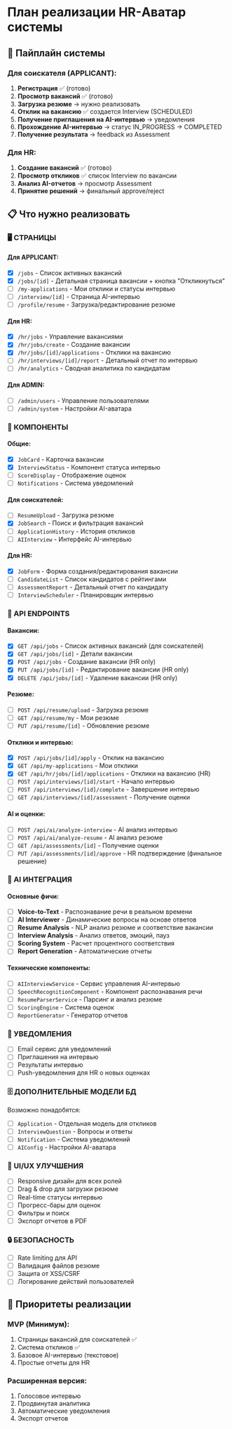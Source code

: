 # План реализации HR-Аватар системы

## 🎯 Пайплайн системы

### Для соискателя (APPLICANT):
1. **Регистрация** ✅ (готово)
2. **Просмотр вакансий** ✅ (готово)
3. **Загрузка резюме** → нужно реализовать
4. **Отклик на вакансию** ✅ создается Interview (SCHEDULED)
5. **Получение приглашения на AI-интервью** → уведомления
6. **Прохождение AI-интервью** → статус IN_PROGRESS → COMPLETED
7. **Получение результата** → feedback из Assessment

### Для HR:
1. **Создание вакансий** ✅ (готово)
2. **Просмотр откликов** ✅ список Interview по вакансии
3. **Анализ AI-отчетов** → просмотр Assessment
4. **Принятие решений** → финальный approve/reject

## 📋 Что нужно реализовать

### 🖥️ СТРАНИЦЫ

#### Для APPLICANT:
- [x] `/jobs` - Список активных вакансий
- [x] `/jobs/[id]` - Детальная страница вакансии + кнопка "Откликнуться"
- [ ] `/my-applications` - Мои отклики и статусы интервью
- [ ] `/interview/[id]` - Страница AI-интервью
- [ ] `/profile/resume` - Загрузка/редактирование резюме

#### Для HR:
- [x] `/hr/jobs` - Управление вакансиями
- [x] `/hr/jobs/create` - Создание вакансии
- [x] `/hr/jobs/[id]/applications` - Отклики на вакансию
- [ ] `/hr/interviews/[id]/report` - Детальный отчет по интервью
- [ ] `/hr/analytics` - Сводная аналитика по кандидатам

#### Для ADMIN:
- [ ] `/admin/users` - Управление пользователями
- [ ] `/admin/system` - Настройки AI-аватара

### 🔧 КОМПОНЕНТЫ

#### Общие:
- [x] `JobCard` - Карточка вакансии
- [x] `InterviewStatus` - Компонент статуса интервью
- [ ] `ScoreDisplay` - Отображение оценок
- [ ] `Notifications` - Система уведомлений

#### Для соискателей:
- [ ] `ResumeUpload` - Загрузка резюме
- [x] `JobSearch` - Поиск и фильтрация вакансий
- [ ] `ApplicationHistory` - История откликов
- [ ] `AIInterview` - Интерфейс AI-интервью

#### Для HR:
- [x] `JobForm` - Форма создания/редактирования вакансии
- [ ] `CandidateList` - Список кандидатов с рейтингами
- [ ] `AssessmentReport` - Детальный отчет по кандидату
- [ ] `InterviewScheduler` - Планировщик интервью

### 🔌 API ENDPOINTS

#### Вакансии:
- [x] `GET /api/jobs` - Список активных вакансий (для соискателей)
- [x] `GET /api/jobs/[id]` - Детали вакансии
- [x] `POST /api/jobs` - Создание вакансии (HR only)
- [x] `PUT /api/jobs/[id]` - Редактирование вакансии (HR only)
- [x] `DELETE /api/jobs/[id]` - Удаление вакансии (HR only)

#### Резюме:
- [ ] `POST /api/resume/upload` - Загрузка резюме
- [ ] `GET /api/resume/my` - Мои резюме
- [ ] `PUT /api/resume/[id]` - Обновление резюме

#### Отклики и интервью:
- [x] `POST /api/jobs/[id]/apply` - Отклик на вакансию
- [x] `GET /api/my-applications` - Мои отклики
- [x] `GET /api/hr/jobs/[id]/applications` - Отклики на вакансию (HR)
- [ ] `POST /api/interviews/[id]/start` - Начало интервью
- [ ] `POST /api/interviews/[id]/complete` - Завершение интервью
- [ ] `GET /api/interviews/[id]/assessment` - Получение оценки

#### AI и оценки:
- [ ] `POST /api/ai/analyze-interview` - AI анализ интервью
- [ ] `POST /api/ai/analyze-resume` - AI анализ резюме
- [ ] `GET /api/assessments/[id]` - Получение оценки
- [ ] `PUT /api/assessments/[id]/approve` - HR подтверждение (финальное решение)

### 🤖 AI ИНТЕГРАЦИЯ

#### Основные фичи:
- [ ] **Voice-to-Text** - Распознавание речи в реальном времени
- [ ] **AI Interviewer** - Динамические вопросы на основе ответов
- [ ] **Resume Analysis** - NLP анализ резюме и соответствие вакансии
- [ ] **Interview Analysis** - Анализ ответов, эмоций, пауз
- [ ] **Scoring System** - Расчет процентного соответствия
- [ ] **Report Generation** - Автоматические отчеты

#### Технические компоненты:
- [ ] `AIInterviewService` - Сервис управления AI-интервью
- [ ] `SpeechRecognitionComponent` - Компонент распознавания речи
- [ ] `ResumeParserService` - Парсинг и анализ резюме
- [ ] `ScoringEngine` - Система оценок
- [ ] `ReportGenerator` - Генератор отчетов

### 📧 УВЕДОМЛЕНИЯ

- [ ] Email сервис для уведомлений
- [ ] Приглашения на интервью
- [ ] Результаты интервью
- [ ] Push-уведомления для HR о новых оценках

### 🗄️ ДОПОЛНИТЕЛЬНЫЕ МОДЕЛИ БД

Возможно понадобятся:
- [ ] `Application` - Отдельная модель для откликов
- [ ] `InterviewQuestion` - Вопросы и ответы
- [ ] `Notification` - Система уведомлений
- [ ] `AIConfig` - Настройки AI-аватара

### 🎨 UI/UX УЛУЧШЕНИЯ

- [ ] Responsive дизайн для всех ролей
- [ ] Drag & drop для загрузки резюме
- [ ] Real-time статусы интервью
- [ ] Прогресс-бары для оценок
- [ ] Фильтры и поиск
- [ ] Экспорт отчетов в PDF

### 🔒 БЕЗОПАСНОСТЬ

- [ ] Rate limiting для API
- [ ] Валидация файлов резюме
- [ ] Защита от XSS/CSRF
- [ ] Логирование действий пользователей

## 🚀 Приоритеты реализации

### MVP (Минимум):
1. Страницы вакансий для соискателей ✅
2. Система откликов ✅
3. Базовое AI-интервью (текстовое)
4. Простые отчеты для HR

### Расширенная версия:
1. Голосовое интервью
2. Продвинутая аналитика
3. Автоматические уведомления
4. Экспорт отчетов 